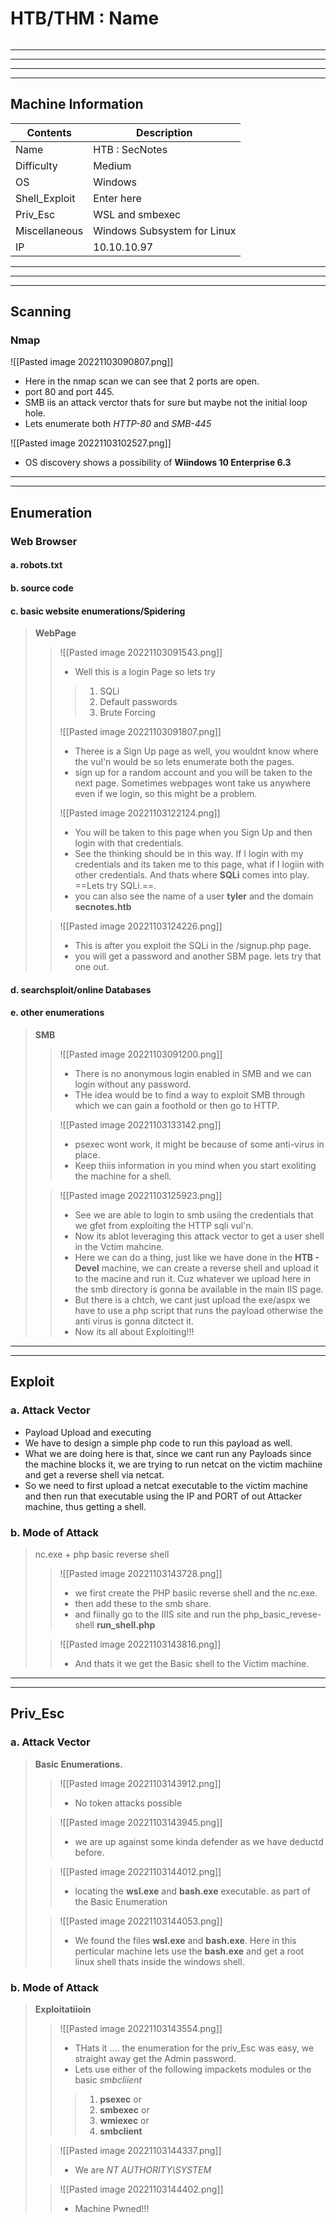 # HTB/THM : Name


```toc
```

---
---
---
---

## Machine Information

| Contents      | Description                 |
| ------------- | --------------------------- |
| Name          | HTB : SecNotes              |
| Difficulty    | Medium                      |
| OS            | Windows       |
| Shell_Exploit | Enter here                  |
| Priv_Esc      | WSL and smbexec             |
| Miscellaneous | Windows Subsystem for Linux |
| IP            | 10.10.10.97                            |


---
---
---


## Scanning
### Nmap

![[Pasted image 20221103090807.png]]
- Here in the nmap scan we can see that 2 ports are open.
- port 80 and port 445.
- SMB iis an attack verctor thats for sure but maybe not the initial loop hole. 
- Lets enumerate both *HTTP-80* and *SMB-445*

![[Pasted image 20221103102527.png]]
- OS discovery shows a possibility of **Wiindows 10 Enterprise 6.3**


---
---

## Enumeration
### Web Browser 

#### a. robots.txt

#### b. source code

#### c. basic website enumerations/Spidering

> **WebPage**
> > ![[Pasted image 20221103091543.png]]
> > - Well this is a login Page so lets try
> > > 1. SQLi
> > > 2. Default passwords
> > > 3. Brute Forcing
> > 
> > ![[Pasted image 20221103091807.png]]
> > - Theree is a Sign Up page as well, you wouldnt know where the vul'n would be so lets enumerate both the pages.
> > - sign up for a random account and you will be taken to the next page. Sometimes webpages wont take us anywhere even if we login, so this might be a problem.
> > 
> > ![[Pasted image 20221103122124.png]]
> > - You will be taken to this page when you Sign Up and then login with that credentials.
> > - See the thinking should be in this way. If I login with my credentials and its taken me to this page, what if I logiin with other credentials. And thats where **SQLi** comes into play. ==Lets try SQLi.==.
> > - you can also see the name of a user **tyler** and the domain **secnotes.htb**
> 
> > ![[Pasted image 20221103124226.png]]
> > - This is after you exploit the SQLi in the /signup.php page.
> > - you will get a password and another SBM page. lets try that one out.
> 

#### d. searchsploit/online Databases

#### e. other enumerations

> **SMB**
> > ![[Pasted image 20221103091200.png]]
> > - There is no anonymous login enabled in SMB and we can login without any password.
> > - THe idea would be to find a way to exploit SMB through which we can gain a foothold or then go to HTTP.
> 
> > ![[Pasted image 20221103133142.png]]
> > - psexec wont work, it might be because of some anti-virus in place.
> > - Keep thiis information in you mind when you start exoliting the machine for a shell.
> 
> > ![[Pasted image 20221103125923.png]]
> > - See we are able to login to smb usiing the credentials that we gfet from exploiting the HTTP sqli vul'n.
> > - Now its ablot leveraging this attack vector to get a user shell in the Vctim mahcine.
> > - Here we can do a thing, just like we have done in the **HTB - Devel** machine, we can create a reverse shell and upload it to the macine and run it. Cuz whatever we upload here in the smb directory is gonna be available in the main IIS page.
> > - But there is a chtch, we cant just upload the exe/aspx we have to use a php script that runs the payload otherwise the anti virus is gonna ditctect it.
> > - Now its all about Exploiting!!!


---
---

## Exploit

### a. Attack Vector

- Payload Upload and executing 
- We have to design a simple php code to run this payload as well.
- What we are doing here is that, since we cant run any Payloads since the machine blocks it, we are trying to run netcat on the victim machiine and get a reverse shell via netcat.
- So we need to first upload a netcat executable to the victim machine and then run that executable using the IP and PORT of out Attacker machine, thus getting a shell.


### b. Mode of Attack

> nc.exe + php basic reverse shell
> > ![[Pasted image 20221103143728.png]]
> > - we first create the PHP basiic reverse shell and the nc.exe.
> > - then add these to the smb share.
> > - and fiinally go to the IIIS site and run the php_basic_revese-shell **run_shell.php**
> 
> > ![[Pasted image 20221103143816.png]]
> > - And thats it we get the Basic shell to the Victim machine.


---
---

## Priv_Esc

### a. Attack Vector
> **Basic Enumerations.**
> > ![[Pasted image 20221103143912.png]]
> > - No token attacks possible
> 
> > ![[Pasted image 20221103143945.png]]
> > - we are up against some kinda defender as we have deductd before.
> 
> > ![[Pasted image 20221103144012.png]]
> > - locating the **wsl.exe** and **bash.exe** executable. as part of the Basic Enumeration
> 
> > ![[Pasted image 20221103144053.png]]
> > - We found the files **wsl.exe** and **bash.exe**. Here in this perticular machine lets use the **bash.exe** and get a root linux shell thats inside the windows shell.


### b. Mode of Attack

> **Exploitatiioin**
> > ![[Pasted image 20221103143554.png]]
> > - THats it .... the enumeration for the priv_Esc was easy, we straight away get the Admin password.
> > - Lets use either of the following impackets modules or the basic *smbcliient* 
> > > 1. **psexec** or 
> > > 2. **smbexec** or 
> > > 3. **wmiexec** or 
> > > 4. **smbclient**
> 
> > ![[Pasted image 20221103144337.png]]
> > - We are *NT AUTHORITY\SYSTEM*
> 
> > ![[Pasted image 20221103144402.png]]
> > - Machine Pwned!!!